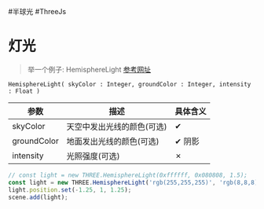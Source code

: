 #半球光 #ThreeJs
# 灯光
>举一个例子: HemisphereLight
>[参考网址](https://threejs.org/docs/index.html?q=HemisphereLight#api/zh/lights/HemisphereLight)

```
HemisphereLight( skyColor : Integer, groundColor : Integer, intensity : Float )
```

| 参数        | 描述                       | 具体含义 |
| ----------- | -------------------------- | -------- |
| skyColor    | 天空中发出光线的颜色(可选) | ✔        |
| groundColor | 地面发出光线的颜色(可选)   | ✔ 阴影   |
| intensity   | 光照强度(可选)             | ✗        | 

```js
// const light = new THREE.HemisphereLight(0xffffff, 0x080808, 1.5);
const light = new THREE.HemisphereLight('rgb(255,255,255)', 'rgb(8,8,8)', 1.5);
light.position.set(-1.25, 1, 1.25);
scene.add(light);
```